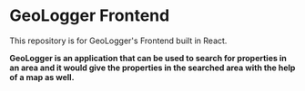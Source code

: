 # GeoLogger Frontend

This repository is for GeoLogger's Frontend built in React.

**GeoLogger is an application that can be used to search for properties in an area and it would give the properties in the searched area with the help of a map as well.**